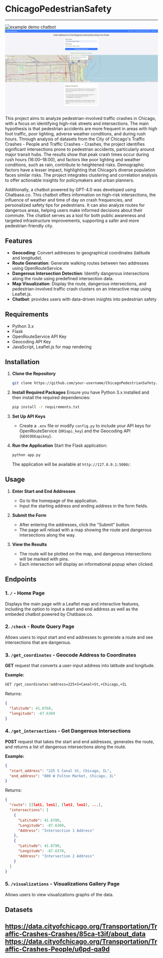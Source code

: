 ﻿# ChicagoPedestrianSafety
---
![example demo chatbot](assets/demo.png)
![example demo route](assets/demo2.png)
This project aims to analyze pedestrian-involved traffic crashes in Chicago, with a focus on identifying high-risk streets and intersections. The main hypothesis is that pedestrian accidents are more frequent in areas with high foot traffic, poor lighting, adverse weather conditions, and during rush hours. Through analysis of datasets from the City of Chicago's Traffic Crashes - People and Traffic Crashes - Crashes, the project identifies significant intersections prone to pedestrian accidents, particularly around major transit hubs. The results show that peak crash times occur during rush hours (16:00–18:00), and factors like poor lighting and weather conditions, such as rain, contribute to heightened risks. Demographic factors have a lesser impact, highlighting that Chicago’s diverse population faces similar risks. The project integrates clustering and correlation analysis to offer actionable insights for policymakers and urban planners.

Additionally, a chatbot powered by GPT-4.0 was developed using Chatbase.co. This chatbot offers information on high-risk intersections, the influence of weather and time of day on crash frequencies, and personalized safety tips for pedestrians. It can also analyze routes for dangerous areas, helping users make informed decisions about their commute. The chatbot serves as a tool for both public awareness and targeted infrastructure improvements, supporting a safer and more pedestrian-friendly city.

## Features
- **Geocoding**: Convert addresses to geographical coordinates (latitude and longitude).
- **Route Generation**: Generate walking routes between two addresses using OpenRouteService.
- **Dangerous Intersection Detection**: Identify dangerous intersections along the route using predefined intersection data.
- **Map Visualization**: Display the route, dangerous intersections, and pedestrian-involved traffic crash clusters on an interactive map using Leaflet.js.
- **Chatbot**: provides users with data-driven insights into pedestrian safety

## Requirements

- Python 3.x
- Flask
- OpenRouteService API Key
- Geocoding API Key 
- JavaScript, Leaflet.js for map rendering

## Installation

1. **Clone the Repository**
   ```bash
   git clone https://github.com/your-username/ChicagoPedestrianSafety.git
   ```

2. **Install Required Packages**
   Ensure you have Python 3.x installed and then install the required dependencies:
   ```bash
   pip install -r requirements.txt
   ```

3. **Set Up API Keys**
   - Create a `.env` file or modify `config.py` to include your API keys for OpenRouteService (`ORSapi_key`) and the Geocoding API (`GEOCODEapikey`).

4. **Run the Application**
   Start the Flask application:
   ```bash
   python app.py
   ```
   The application will be available at `http://127.0.0.1:5000/`.

## Usage
1. **Enter Start and End Addresses**
   - Go to the homepage of the application.
   - Input the starting address and ending address in the form fields.
   
2. **Submit the Form**
   - After entering the addresses, click the "Submit" button.
   - The page will reload with a map showing the route and dangerous intersections along the way.

3. **View the Results**
   - The route will be plotted on the map, and dangerous intersections will be marked with pins.
   - Each intersection will display an informational popup when clicked.
     
## Endpoints

### 1. `/` - Home Page

Displays the main page with a Leaflet map and interactive features, including the option to input a start and end address as well as the embeded chatbot powered by Chatbase.co.

### 2. `/check` - Route Query Page

Allows users to input start and end addresses to generate a route and see intersections that are dangerous.

### 3. `/get_coordinates` - Geocode Address to Coordinates

**GET** request that converts a user-input address into latitude and longitude.

**Example:**
```bash
GET /get_coordinates?address=225+S+Canal+St,+Chicago,+IL
```

Returns:
```json
{
  "latitude": 41.8760,
  "longitude": -87.6360
}
```

### 4. `/get_intersections` - Get Dangerous Intersections

**POST** request that takes the start and end addresses, generates the route, and returns a list of dangerous intersections along the route.

**Example:**
```json
{
  "start_address": "225 S Canal St, Chicago, IL",
  "end_address": "800 W Fulton Market, Chicago, IL"
}
```

Returns:
```json
{
  "route": [[lat1, lon1], [lat2, lon2], ...],
  "intersections": [
    {
      "Latitude": 41.8780,
      "Longitude": -87.6360,
      "Address": "Intersection 1 Address"
    },
    {
      "Latitude": 41.8790,
      "Longitude": -87.6370,
      "Address": "Intersection 2 Address"
    }
  ]
}
```
### 5. `/visualizations` - Visualizations Gallery Page

Allows users to view visualizations graphs of the data.

## Datasets
https://data.cityofchicago.org/Transportation/Traffic-Crashes-Crashes/85ca-t3if/about_data 
https://data.cityofchicago.org/Transportation/Traffic-Crashes-People/u6pd-qa9d 
---


